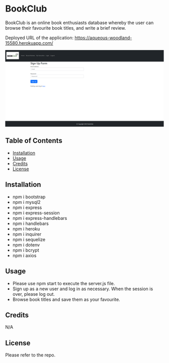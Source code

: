 # BookClub

BookClub is an online book enthusiasts database whereby the user can browse their favourite book titles, and write a brief review.

Deployed URL of the application: https://aqueous-woodland-15580.herokuapp.com/

![Screenshot](./public/assets/BookClubSignUp.png)

## Table of Contents

- [Installation](#installation)
- [Usage](#usage)
- [Credits](#credits)
- [License](#license)

## Installation

- npm i bootstrap
- npm i mysql2
- npm i express
- npm i express-session
- npm i express-handlebars
- npm i handlebars
- npm i heroku
- npm i inquirer
- npm i sequelize
- npm i dotenv
- npm i bcrypt
- npm i axios

## Usage

- Please use npm start to execute the server.js file.
- Sign up as a new user and log in as necessary. When the session is over, please log out.
- Browse book titles and save them as your favourite.

## Credits

N/A

## License

Please refer to the repo.